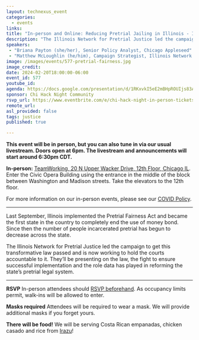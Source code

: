 ```yaml
---
layout: technexus_event
categories:
  - events
links: 
title: "In-person and Online: Reducing Pretrial Jailing in Illinois - Implementing the Pretrial Fairness Act"
description: "The Illinois Network for Pretrial Justice led the campaign to get the Illinois Pretrial Fairness Act law passed and is now working to hold the courts accountable to it. They’ll be presenting on the law, the fight to ensure successful implementation and the role data has played in reforming the state’s pretrial legal system."
speakers:
 - "Briana Payton (she/her), Senior Policy Analyst, Chicago Appleseed"
 - "Matthew McLoughlin (he/him), Campaign Strategist, Illinois Network for Pretrial Justice" 
image: /images/events/577-pretrial-fairness.jpg
image_credit: 
date: 2024-02-20T18:00:00-06:00
event_id: 577
youtube_id: 
agenda: https://docs.google.com/presentation/d/1RKxvkI5eE2mBHpROUIjs83Aeh9-DnUATEUSDPDuCADc/edit#slide=id.g121c7120608_0_0
sponsor: Chi Hack Night Community
rsvp_url: https://www.eventbrite.com/e/chi-hack-night-in-person-tickets-655380890887
remote_url: 
asl_provided: false
tags: justice
published: true

---
```


**This event will be in person, but you can also tune in via our usual livestream. Doors open at 6pm. The livestream and announcements will start around 6:30pm CDT.**

**In-person:** <a href='https://www.google.com/maps/place/TechNexus+Venture+Collaborative/@41.8835673,-87.6394085,17z/data=!3m1!4b1!4m5!3m4!1s0x880e2d5be57f04c5:0xa87e47e177660090!8m2!3d41.8835673!4d-87.6372198'>TeamWorking, 20 N Upper Wacker Drive, 12th Floor, Chicago IL</a>. Enter the Civic Opera Building using the entrance in the middle of the block between Washington and Madison streets. Take the elevators to the 12th floor.

For more information on our in-person events, please see our [COVID Policy](/blog/2022/09/09/our-covid-19-policy.html). 

---

Last September, Illinois implemented the Pretrial Fairness Act and became the first state in the country to completely end the use of money bond. Since then the number of people incarcerated pretrial has begun to decrease across the state. 

The Illinois Network for Pretrial Justice led the campaign to get this transformative law passed and is now working to hold the courts accountable to it. They’ll be presenting on the law, the fight to ensure successful implementation and the role data has played in reforming the state’s pretrial legal system. 

---

**RSVP** In-person attendees should [RSVP beforehand]({{page.rsvp_url}}). As occupancy limits permit, walk-ins will be allowed to enter.

**Masks required** Attendees will be required to wear a mask. We will provide additional masks if you forget yours.

**There will be food!** We will be serving Costa Rican empanadas, chicken casado and rice from [Irazu](https://www.irazuchicago.com/)!
